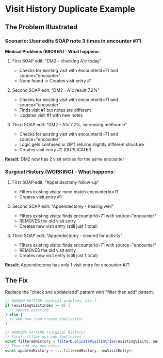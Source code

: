 # Visit History Duplicate Example

## The Problem Illustrated

### Scenario: User edits SOAP note 3 times in encounter #71

**Medical Problems (BROKEN) - What happens:**
1. First SOAP edit: "DM2 - checking A1c today"
   - Checks for existing visit with encounterId=71 and source="encounter"
   - None found → Creates visit entry #1

2. Second SOAP edit: "DM2 - A1c result 7.2%"  
   - Checks for existing visit with encounterId=71 and source="encounter"
   - Finds visit #1 but notes are different
   - Updates visit #1 with new notes

3. Third SOAP edit: "DM2 - A1c 7.2%, increasing metformin"
   - Checks for existing visit with encounterId=71 and source="encounter"
   - Logic gets confused or GPT returns slightly different structure
   - Creates visit entry #2 (DUPLICATE!)

**Result:** DM2 now has 2 visit entries for the same encounter

### Surgical History (WORKING) - What happens:
1. First SOAP edit: "Appendectomy follow-up"
   - Filters existing visits: none match encounterId=71
   - Creates visit entry #1

2. Second SOAP edit: "Appendectomy - healing well"
   - Filters existing visits: finds encounterId=71 with source="encounter"
   - REMOVES the old visit entry
   - Creates new visit entry (still just 1 total)

3. Third SOAP edit: "Appendectomy - cleared for activity"
   - Filters existing visits: finds encounterId=71 with source="encounter"
   - REMOVES the old visit entry
   - Creates new visit entry (still just 1 total)

**Result:** Appendectomy has only 1 visit entry for encounter #71

## The Fix

Replace the "check and update/add" pattern with "filter then add" pattern:

```typescript
// BROKEN PATTERN (medical problems, etc.)
if (existingVisitIndex >= 0) {
  // Update existing
} else {
  // Add new (can create duplicates)
}

// WORKING PATTERN (surgical history)
// First, filter out any duplicates
const filteredHistory = filterDuplicateVisitEntries(existingVisits, encounterId, attachmentId, sourceType);
// Then add the new entry
const updatedHistory = [...filteredHistory, newVisitEntry];
```